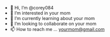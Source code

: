 - 👋 Hi, I’m @corey084
- 👀 I’m interested in your mom
- 🌱 I’m currently learning about your mom
- 💞️ I’m looking to collaborate on your mom
- 📫 How to reach me ... yourmom@gmail.com

<!---
corey084/corey084 is a ✨ special ✨ repository because its `README.md` (this file) appears on your GitHub profile.
You can click the Preview link to take a look at your changes.
--->
